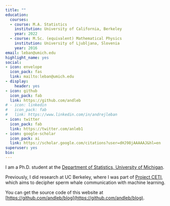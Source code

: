 ```yaml
---
title: ""
education:
  courses:
  - course: M.A. Statistics
    institution: University of California, Berkeley
    year: 2022
  - course: M.Sc. (equivalent) Mathematical Physics
    institution: University of Ljubljana, Slovenia
    year: 2016
email: leban@umich.edu
highlight_name: yes
social:
- icon: envelope
  icon_pack: fas
  link: mailto:leban@umich.edu
- display:
    header: yes
- icon: github
  icon_pack: fab
  link: https://github.com/andleb
# - icon: linkedin
#   icon_pack: fab
#   link: https://www.linkedin.com/in/andrejleban
- icon: twitter
  icon_pack: fab
  link: https://twitter.com/anleb1
- icon: google-scholar
  icon_pack: ai
  link: https://scholar.google.com/citations?user=dHJ98jAAAAAJ&hl=en
superuser: yes
bio:
---
```



I am a Ph.D. student at the [Department of Statistics, University of Michigan](https://lsa.umich.edu/stats).

Previously, I did research at UC Berkeley, where I was part of [Project CETI](https://www.projectceti.org/about), which aims to decipher sperm whale communication with machine learning.

<!-- In general, my interests and experience coincide in seamlessly combining computationally-intensive approaches with more analytical methods in interdisciplinary applications. -->

You can get the source code of this website at [https://github.com/andleb/blog](https://github.com/andleb/blog).


<!-- {{< icon name="download" pack="fas" >}} Download my {{< staticref "uploads/leban_andrej-cv.pdf" "newtab" >}}resumé{{< /staticref >}}. -->
<!--
{{< icon name="download" pack="fas" >}} 
{{< staticref "uploads/andrej_leban-diploma.pdf" "newtab" >}} 
Master's thesis (Diploma) in Mathematical Physics: Time-dependent current through a quantum dot in the presence of a voltage probe (in Slovene)
{{< /staticref >}}[^1].

[^1]: <span style="font-family:Arial; font-size:0.7em;"> NOTE: The document significantly compresses the theoretical background of the thesis, which is to be found in the referenced works, since it falls outside of the Diploma program and recommended thesis format. The focus of the work is on the empirical results, which can be appreciated even with the compressed background.
</span>
-->



